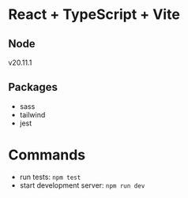 # React + TypeScript + Vite

## Node

v20.11.1

## Packages

- sass
- tailwind
- jest

# Commands

- run tests: `npm test`
- start development server: `npm run dev`
